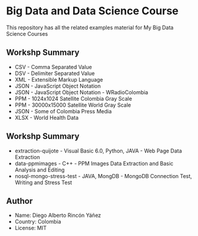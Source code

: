 # Big Data and Data Science Course

This repository has all the related examples material for My Big Data Science Courses

## Workshp Summary

* CSV - Comma Separated Value
* DSV - Delimiter Separated Value
* XML - Extensible Markup Language
* JSON - JavaScript Object Notation
* JSON - JavaScript Object Notation - WRadioColombia
* PPM - 1024x1024 Satellite Colombia Gray Scale
* PPM - 30000x15000 Satellite World Gray Scale
* JSON - Some of Colombia Press Media
* XLSX - World Health Data

## Workshp Summary

* extraction-quijote - Visual Basic 6.0, Python, JAVA - Web Page Data Extraction 
* data-ppmimages - C++ - PPM Images Data Extraction and Basic Analysis and Editing
* nosql-mongo-stress-test - JAVA, MongDB - MongoDB Connection Test, Writing and Stress Test

## Author

* Name: Diego Alberto Rincón Yáñez
* Country: Colombia
* License: MIT 
